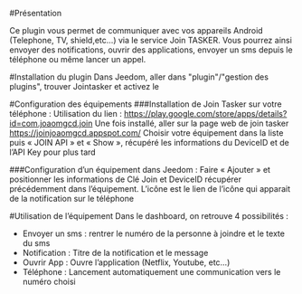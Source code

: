 #Présentation 

Ce plugin vous permet de communiquer avec vos appareils Android (Telephone, TV, shield,etc…) via le service Join TASKER.
Vous pourrez ainsi envoyer des notifications, ouvrir des applications, envoyer un sms depuis le téléphone ou même lancer un appel.

#Installation du plugin 
Dans Jeedom, aller dans "plugin"/"gestion des plugins", trouver Jointasker et activez le

#Configuration des équipements 
###Installation de Join Tasker sur votre téléphone :
Utilisation du lien : https://play.google.com/store/apps/details?id=com.joaomgcd.join
Une fois installé, aller sur la page web de join tasker https://joinjoaomgcd.appspot.com/ 
Choisir votre équipement dans la liste puis « JOIN API » et « Show », récupéré les informations du DeviceID et de l’API Key pour plus tard
  

###Configuration d’un équipement dans Jeedom : 
Faire « Ajouter » et positionner les informations de Clé Join et DeviceID récupérer précédemment dans l’équipement. 
L’icône est le lien de l’icône qui apparait de la notification sur le téléphone 
 
#Utilisation de l’équipement
Dans le dashboard, on retrouve 4 possibilités :
-	Envoyer un sms : rentrer le numéro de la personne à joindre et le texte du sms
-	Notification : Titre de la notification et le message
-	Ouvrir App : Ouvre l’application (Netflix, Youtube, etc…)
-	Téléphone : Lancement automatiquement une communication vers le numéro choisi

 
